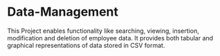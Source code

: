 # Data-Management

This Project enables functionality like searching, viewing, insertion, modification and deletion of employee data. It provides both tabular and graphical representations of data stored in CSV format.
